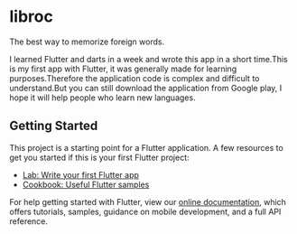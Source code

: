 # libroc
The best way to memorize foreign words.

I learned Flutter and darts in a week and wrote this app in a short time.This is my first app with
Flutter, it was generally made for learning purposes.Therefore the application code is complex and 
difficult to understand.But you can still download the application from Google play, I hope it will 
help people who learn new languages.

## Getting Started

This project is a starting point for a Flutter application.
A few resources to get you started if this is your first Flutter project:

- [Lab: Write your first Flutter app](https://flutter.dev/docs/get-started/codelab)
- [Cookbook: Useful Flutter samples](https://flutter.dev/docs/cookbook)

For help getting started with Flutter, view our
[online documentation](https://flutter.dev/docs), which offers tutorials,
samples, guidance on mobile development, and a full API reference.
